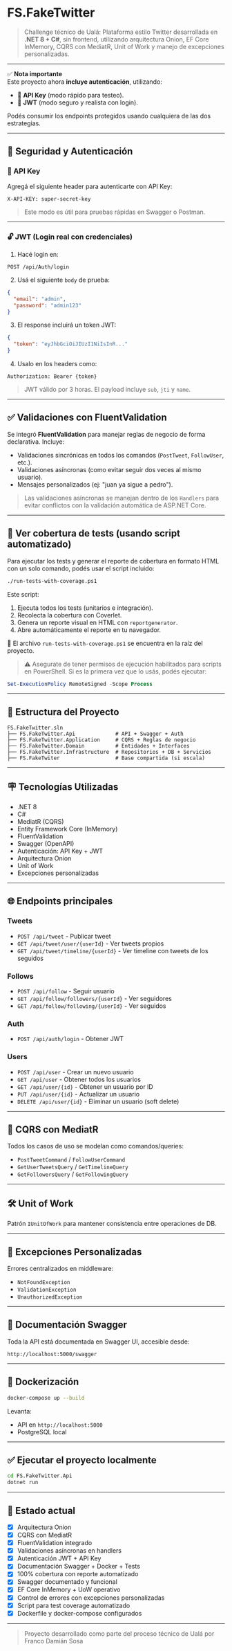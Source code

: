 # FS.FakeTwitter

> Challenge técnico de Ualá: Plataforma estilo Twitter desarrollada en **.NET 8 + C#**, sin frontend, utilizando arquitectura Onion, EF Core InMemory, CQRS con MediatR, Unit of Work y manejo de excepciones personalizadas.

---

✅ **Nota importante**  
Este proyecto ahora **incluye autenticación**, utilizando:

- 🔐 **API Key** (modo rápido para testeo).
- 🔐 **JWT** (modo seguro y realista con login).

Podés consumir los endpoints protegidos usando cualquiera de las dos estrategias.

---

## 🔐 Seguridad y Autenticación

### 🔑 API Key

Agregá el siguiente header para autenticarte con API Key:

```http
X-API-KEY: super-secret-key
```

> Este modo es útil para pruebas rápidas en Swagger o Postman.

---

### 🔓 JWT (Login real con credenciales)

1. Hacé login en:

```
POST /api/Auth/login
```

2. Usá el siguiente `body` de prueba:

```json
{
  "email": "admin",
  "password": "admin123"
}
```

3. El response incluirá un token JWT:

```json
{
  "token": "eyJhbGciOiJIUzI1NiIsInR..."
}
```

4. Usalo en los headers como:

```http
Authorization: Bearer {token}
```

> JWT válido por 3 horas. El payload incluye `sub`, `jti` y `name`.

---

## ✅ Validaciones con FluentValidation

Se integró **FluentValidation** para manejar reglas de negocio de forma declarativa. Incluye:

- Validaciones sincrónicas en todos los comandos (`PostTweet`, `FollowUser`, etc.).
- Validaciones asíncronas (como evitar seguir dos veces al mismo usuario).
- Mensajes personalizados (ej: "juan ya sigue a pedro").

> Las validaciones asíncronas se manejan dentro de los `Handlers` para evitar conflictos con la validación automática de ASP.NET Core.

---

## 🧪 Ver cobertura de tests (usando script automatizado)

Para ejecutar los tests y generar el reporte de cobertura en formato HTML con un solo comando, podés usar el script incluido:

```bash
./run-tests-with-coverage.ps1
```

Este script:

1. Ejecuta todos los tests (unitarios e integración).
2. Recolecta la cobertura con Coverlet.
3. Genera un reporte visual en HTML con `reportgenerator`.
4. Abre automáticamente el reporte en tu navegador.

📁 El archivo `run-tests-with-coverage.ps1` se encuentra en la raíz del proyecto.

> ⚠️ Asegurate de tener permisos de ejecución habilitados para scripts en PowerShell. Si es la primera vez que lo usás, podés ejecutar:

```powershell
Set-ExecutionPolicy RemoteSigned -Scope Process
```
---

## 📁 Estructura del Proyecto

```plaintext
FS.FakeTwitter.sln
├── FS.FakeTwitter.Api             # API + Swagger + Auth
├── FS.FakeTwitter.Application     # CQRS + Reglas de negocio
├── FS.FakeTwitter.Domain          # Entidades + Interfaces
├── FS.FakeTwitter.Infrastructure  # Repositorios + DB + Servicios
├── FS.FakeTwiter                  # Base compartida (si escala)
```

---

## 🪧 Tecnologías Utilizadas

- .NET 8
- C#
- MediatR (CQRS)
- Entity Framework Core (InMemory)
- FluentValidation
- Swagger (OpenAPI)
- Autenticación: API Key + JWT
- Arquitectura Onion
- Unit of Work
- Excepciones personalizadas

---

## 🌐 Endpoints principales

### Tweets

- `POST /api/tweet` - Publicar tweet
- `GET /api/tweet/user/{userId}` - Ver tweets propios
- `GET /api/tweet/timeline/{userId}` - Ver timeline  con tweets de los seguidos

### Follows

- `POST /api/follow` - Seguir usuario
- `GET /api/follow/followers/{userId}` - Ver seguidores
- `GET /api/follow/following/{userId}` - Ver seguidos

### Auth

- `POST /api/auth/login` - Obtener JWT

### Users

- `POST /api/user` - Crear un nuevo usuario
- `GET /api/user` - Obtener todos los usuarios
- `GET /api/user/{id}` - Obtener un usuario por ID
- `PUT /api/user/{id}` - Actualizar un usuario
- `DELETE /api/user/{id}` - Eliminar un usuario (soft delete)

---

## 🤖 CQRS con MediatR

Todos los casos de uso se modelan como comandos/queries:

- `PostTweetCommand` / `FollowUserCommand`
- `GetUserTweetsQuery` / `GetTimelineQuery`
- `GetFollowersQuery` / `GetFollowingQuery`

---

## 🛠️ Unit of Work

Patrón `IUnitOfWork` para mantener consistencia entre operaciones de DB.

---

## 🛑 Excepciones Personalizadas

Errores centralizados en middleware:

- `NotFoundException`
- `ValidationException`
- `UnauthorizedException`

---

## 📖 Documentación Swagger

Toda la API está documentada en Swagger UI, accesible desde:

```
http://localhost:5000/swagger
```

---

## 🐳 Dockerización

```bash
docker-compose up --build
```

Levanta:

- API en `http://localhost:5000`
- PostgreSQL local

---

## ✅ Ejecutar el proyecto localmente

```bash
cd FS.FakeTwitter.Api
dotnet run
```

---

## 🌟 Estado actual

- [x] Arquitectura Onion
- [x] CQRS con MediatR
- [x] FluentValidation integrado
- [x] Validaciones asíncronas en handlers
- [x] Autenticación JWT + API Key
- [x] Documentación Swagger + Docker + Tests
- [x] 100% cobertura con reporte automatizado
- [x] Swagger documentado y funcional
- [x] EF Core InMemory + UoW operativo
- [x] Control de errores con excepciones personalizadas
- [x] Script para test coverage automatizado
- [x] Dockerfile y docker-compose configurados

---

> Proyecto desarrollado como parte del proceso técnico de Ualá por Franco Damián Sosa